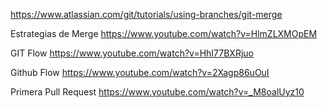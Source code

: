 https://www.atlassian.com/git/tutorials/using-branches/git-merge

Estrategias de Merge 
https://www.youtube.com/watch?v=HlmZLXMOpEM

GIT Flow 
https://www.youtube.com/watch?v=HhI77BXRjuo

Github Flow 
https://www.youtube.com/watch?v=2Xagp86uOuI

Primera Pull Request 
https://www.youtube.com/watch?v=_M8oalUyz10